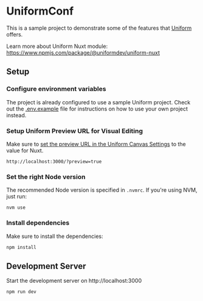 # UniformConf

This is a sample project to demonstrate some of the features that [Uniform](https://uniform.dev/) offers.

Learn more about Uniform Nuxt module:
https://www.npmjs.com/package/@uniformdev/uniform-nuxt

## Setup

### Configure environment variables

The project is already configured to use a sample Uniform project. Check out the [.env.example](./.env.example) file for instructions on how to use your own project instead.

### Setup Uniform Preview URL for Visual Editing

Make sure to [set the preview URL in the Uniform Canvas Settings](https://docs.uniform.app/docs/guides/composition/visual-editing/preview-mode#configure-the-preview-url-for-the-project) to the value for Nuxt.

```
http://localhost:3000/?preview=true
```

### Set the right Node version

The recommended Node version is specified in `.nvmrc`.
If you're using NVM, just run:

```
nvm use
```

### Install dependencies

Make sure to install the dependencies:

```bash
npm install
```

## Development Server

Start the development server on http://localhost:3000

```bash
npm run dev
```
